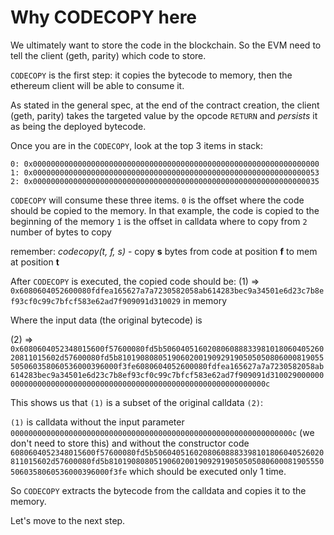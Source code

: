 # Why CODECOPY here

We ultimately want to store the code in the blockchain. So the EVM need to tell the client (geth, parity) which code to store.


`CODECOPY` is the first step: it copies the bytecode to memory, then the ethereum client will be able to consume it.

As stated in the general spec, at the end of the contract creation, the client (geth, parity) takes the targeted value by the opcode `RETURN` and *persists* it as being the deployed bytecode.

Once you are in the `CODECOPY`, look at the top 3 items in stack:

`0: 0x0000000000000000000000000000000000000000000000000000000000000000`
`1: 0x0000000000000000000000000000000000000000000000000000000000000053`
`2: 0x0000000000000000000000000000000000000000000000000000000000000035`

`CODECOPY` will consume these three items.
`0` is the offset where the code should be copied to the memory. In that example, the code is copied to the beginning of the memory
`1` is the offset in calldata where to copy from
`2` number of bytes to copy

remember: *codecopy(t, f, s)* - copy **s** bytes from code at position **f** to mem at position **t**

After `CODECOPY` is executed, the copied code should be:
(1) => `0x6080604052600080fdfea165627a7a7230582058ab614283bec9a34501e6d23c7b8ef93cf0c99c7bfcf583e62ad7f909091d310029` in memory

Where the input data (the original bytecode) is

(2) => `0x6080604052348015600f57600080fd5b50604051602080608883398101806040526020811015602d57600080fd5b8101908080519060200190929190505050806000819055505060358060536000396000f3fe6080604052600080fdfea165627a7a7230582058ab614283bec9a34501e6d23c7b8ef93cf0c99c7bfcf583e62ad7f909091d310029000000000000000000000000000000000000000000000000000000000000000c`

This shows us that `(1)` is a subset of the original calldata `(2)`:

`(1)` is calldata without the input parameter `000000000000000000000000000000000000000000000000000000000000000c` (we don't need to store this)
and without the constructor code `6080604052348015600f57600080fd5b50604051602080608883398101806040526020811015602d57600080fd5b8101908080519060200190929190505050806000819055505060358060536000396000f3fe` which should be executed only 1 time.

So `CODECOPY` extracts the bytecode from the calldata and copies it to the memory.

Let's move to the next step.


